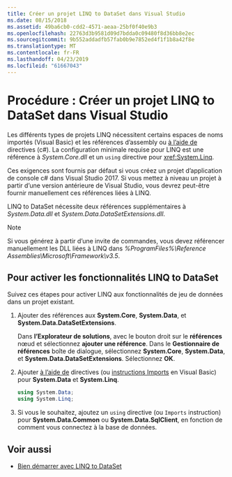 ```yaml
---
title: Créer un projet LINQ to DataSet dans Visual Studio
ms.date: 08/15/2018
ms.assetid: 49ba6cb0-cdd2-4571-aeaa-25bf0f40e9b3
ms.openlocfilehash: 22763d3b9581d09d7bdda0c09480f8d36bb8e2ec
ms.sourcegitcommit: 9b552addadfb57fab0b9e7852ed4f1f1b8a42f8e
ms.translationtype: MT
ms.contentlocale: fr-FR
ms.lasthandoff: 04/23/2019
ms.locfileid: "61667043"
---
```

# <a name="how-to-create-a-linq-to-dataset-project-in-visual-studio"></a>Procédure : Créer un projet LINQ to DataSet dans Visual Studio

Les différents types de projets LINQ nécessitent certains espaces de noms importés (Visual Basic) et les références d’assembly ou [à l’aide de](../../../csharp/language-reference/keywords/using-directive.md) directives (c#). La configuration minimale requise pour LINQ est une référence à *System.Core.dll* et un `using` directive pour <xref:System.Linq>.

Ces exigences sont fournis par défaut si vous créez un projet d’application de console c# dans Visual Studio 2017. Si vous mettez à niveau un projet à partir d’une version antérieure de Visual Studio, vous devrez peut-être fournir manuellement ces références liées à LINQ.

LINQ to DataSet nécessite deux références supplémentaires à *System.Data.dll* et *System.Data.DataSetExtensions.dll*.

> [!NOTE]
> Si vous générez à partir d’une invite de commandes, vous devez référencer manuellement les DLL liées à LINQ dans *%ProgramFiles%\Reference Assemblies\Microsoft\Framework\v3.5*.

## <a name="to-enable-linq-to-dataset-functionality"></a>Pour activer les fonctionnalités LINQ to DataSet

Suivez ces étapes pour activer LINQ aux fonctionnalités de jeu de données dans un projet existant.

1. Ajouter des références aux **System.Core**, **System.Data**, et **System.Data.DataSetExtensions**.

   Dans **l’Explorateur de solutions**, avec le bouton droit sur le **références** nœud et sélectionnez **ajouter une référence**. Dans le **Gestionnaire de références** boîte de dialogue, sélectionnez **System.Core**, **System.Data**, et **System.Data.DataSetExtensions**. Sélectionnez **OK**.

1. Ajouter [à l’aide de](../../../csharp/language-reference/keywords/using-directive.md) directives (ou [instructions Imports](../../../visual-basic/language-reference/statements/imports-statement-net-namespace-and-type.md) en Visual Basic) pour **System.Data** et **System.Linq**.

   ```csharp
   using System.Data;
   using System.Linq;
   ```

1. Si vous le souhaitez, ajoutez un `using` directive (ou `Imports` instruction) pour **System.Data.Common** ou **System.Data.SqlClient**, en fonction de comment vous connectez à la base de données.

## <a name="see-also"></a>Voir aussi

- [Bien démarrer avec LINQ to DataSet](../../../../docs/framework/data/adonet/getting-started-linq-to-dataset.md)
